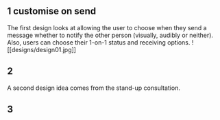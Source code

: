 ## 1 customise on send
The first design looks at allowing the user to choose when they send a message whether to notify the other person (visually, audibly or neither). Also, users can choose their 1-on-1 status and receiving options.
![[designs/design01.jpg]]
## 2
A second design idea comes from the stand-up consultation. 
## 3